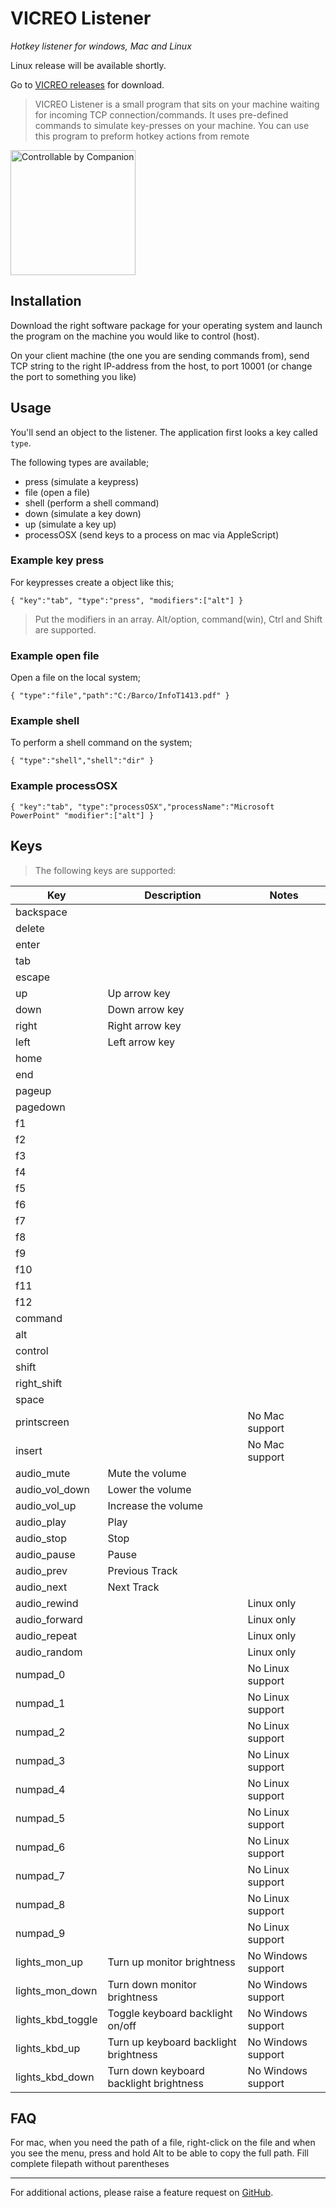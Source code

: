 # VICREO Listener

*Hotkey listener for windows, Mac and Linux*

Linux release will be available shortly.

Go to [VICREO releases](https://github.com/JeffreyDavidsz/VICREO-listener/releases) for download.

>  VICREO Listener is a small program that sits on your machine waiting for incoming TCP connection/commands. It uses pre-defined commands to simulate key-presses on your machine. You can use this program to preform hotkey actions from remote

[<img src="https://bitfocus.io/companion/badge.png?ref=vicreo" width="200px" alt="Controllable by Companion">](https://bitfocus.io/companion/)

## Installation

Download the right software package for your operating system and launch the program on the machine you would like to control (host).

On your client machine (the one you are sending commands from), send TCP string to the right IP-address from the host, to port 10001 (or change the port to something you like)

## Usage

You'll send an object to the listener. The application first looks a key called `type`.

The following types are available;
* press (simulate a keypress)
* file (open a file)
* shell (perform a shell command)
* down (simulate a key down)
* up (simulate a key up)
* processOSX (send keys to a process on mac via AppleScript)

### Example key press
For keypresses create a object like this;
<pre><code>{ "key":"tab", "type":"press", "modifiers":["alt"] }</code></pre>

> Put the modifiers in an array.
> Alt/option, command(win), Ctrl and Shift are supported.

### Example open file
Open a file on the local system;
<pre><code>{ "type":"file","path":"C:/Barco/InfoT1413.pdf" }</code></pre>

### Example shell
To perform a shell command on the system;
<pre><code>{ "type":"shell","shell":"dir" }</code></pre>

### Example processOSX
<pre><code>{ "key":"tab", "type":"processOSX","processName":"Microsoft PowerPoint" "modifier":["alt"] }</code></pre>

## Keys ##

>The following keys are supported:

| Key								|Description															| Notes								|
|-------------------|-----------------------------------------|---------------------|
| backspace					|																					|											|
| delete						|																					|											|
| enter							|																					|											|
| tab								|																					|											|
| escape						|																					|											|
| up								| Up arrow key														|											|
| down							| Down arrow key													|											|
| right							| Right arrow key													|											|
| left							| Left arrow key													|											|
| home							|																					|											|
| end								|																					|											|
| pageup						|																					|											|
| pagedown					|																					|											|
| f1								|																					|											|
| f2								|																					|											|
| f3								|																					|											|
| f4								|																					|											|
| f5								|																					|											|
| f6								|																					|											|
| f7								|																					|											|
| f8								|																					|											|
| f9								|																					|											|
| f10								|																					|											|
| f11								|																					|											|
| f12								|																					|											|
| command						|																					|											|
| alt								|																					|											|
| control						|																					|											|
| shift							|																					|											|
| right_shift				|																					|											|
| space							|																					|											|
| printscreen				|																					| No Mac support			|
| insert						|																					| No Mac support			|
| audio_mute				| Mute the volume													|											|
| audio_vol_down		| Lower the volume												|											|
| audio_vol_up			| Increase the volume											|											|
| audio_play				| Play																		|											|
| audio_stop				| Stop																		|											|
| audio_pause				| Pause																		|											|
| audio_prev				| Previous Track													|											|
| audio_next				| Next Track															|											|
| audio_rewind	 		|																					| Linux only					|
| audio_forward	 		|																					| Linux only					|
| audio_repeat	 		|																					| Linux only					|
| audio_random	 		|																					| Linux only					|
| numpad_0					|																					| No Linux support		|
| numpad_1					|																					| No Linux support		|
| numpad_2					|																					| No Linux support		|
| numpad_3					|																					| No Linux support		|
| numpad_4				 	|																					| No Linux support		|
| numpad_5					|																					| No Linux support		|
| numpad_6					|																					| No Linux support		|
| numpad_7					|																					| No Linux support		|
| numpad_8					|																					| No Linux support		|
| numpad_9					|																					| No Linux support		|
| lights_mon_up			| Turn up monitor brightness							| No Windows support	|
| lights_mon_down		| Turn down monitor brightness						| No Windows support	|
| lights_kbd_toggle | Toggle keyboard backlight on/off				| No Windows support	|
| lights_kbd_up			| Turn up keyboard backlight brightness		| No Windows support	|
| lights_kbd_down		| Turn down keyboard backlight brightness	| No Windows support	|

## FAQ ##

For mac, when you need the path of a file, right-click on the file and when you see the menu, press and hold Alt to be able to copy the full path.
Fill complete filepath without parentheses

----

For additional actions, please raise a feature request on [GitHub](https://github.com/JeffreyDavidsz/VICREO-listener/issues).
